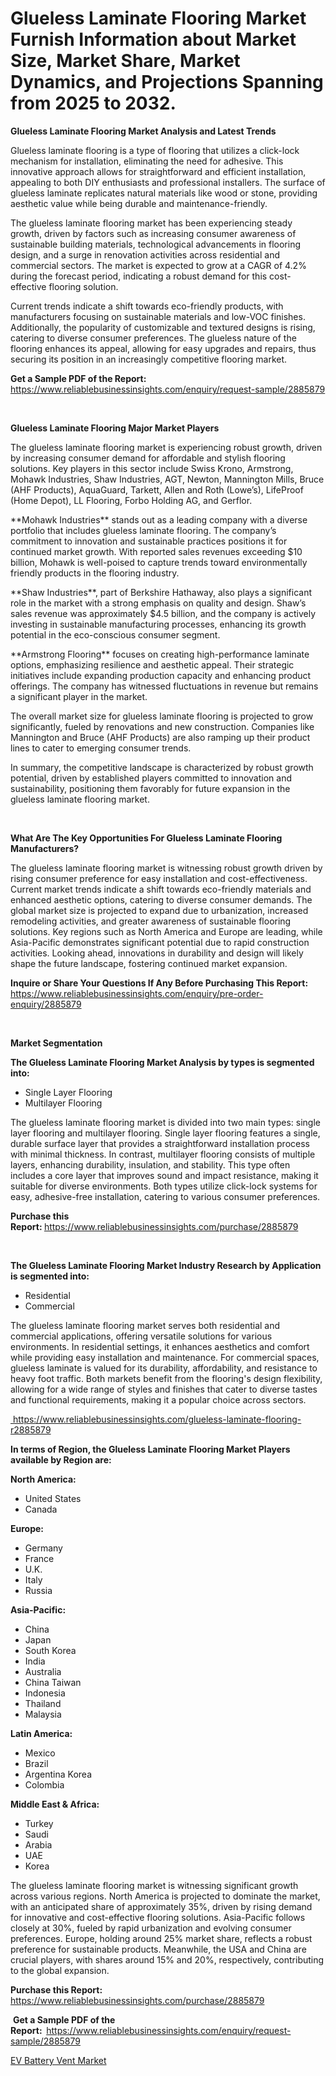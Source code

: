 <p><h1>Glueless Laminate Flooring Market Furnish Information about Market Size, Market Share, Market Dynamics, and Projections Spanning from 2025 to 2032.</h1></p><p><strong>Glueless Laminate Flooring Market Analysis and Latest Trends</strong></p>
<p><p>Glueless laminate flooring is a type of flooring that utilizes a click-lock mechanism for installation, eliminating the need for adhesive. This innovative approach allows for straightforward and efficient installation, appealing to both DIY enthusiasts and professional installers. The surface of glueless laminate replicates natural materials like wood or stone, providing aesthetic value while being durable and maintenance-friendly.</p><p>The glueless laminate flooring market has been experiencing steady growth, driven by factors such as increasing consumer awareness of sustainable building materials, technological advancements in flooring design, and a surge in renovation activities across residential and commercial sectors. The market is expected to grow at a CAGR of 4.2% during the forecast period, indicating a robust demand for this cost-effective flooring solution.</p><p>Current trends indicate a shift towards eco-friendly products, with manufacturers focusing on sustainable materials and low-VOC finishes. Additionally, the popularity of customizable and textured designs is rising, catering to diverse consumer preferences. The glueless nature of the flooring enhances its appeal, allowing for easy upgrades and repairs, thus securing its position in an increasingly competitive flooring market.</p></p>
<p><strong>Get a Sample PDF of the Report:&nbsp;</strong> <a href="https://www.reliablebusinessinsights.com/enquiry/request-sample/2885879?utm_campaign=2269&utm_medium=2&utm_source=Github&utm_content=ia&utm_term=13032025&utm_id=glueless-laminate-flooring">https://www.reliablebusinessinsights.com/enquiry/request-sample/2885879</a></p>
<p>&nbsp;</p>
<p><strong>Glueless Laminate Flooring Major Market Players</strong></p>
<p><p>The glueless laminate flooring market is experiencing robust growth, driven by increasing consumer demand for affordable and stylish flooring solutions. Key players in this sector include Swiss Krono, Armstrong, Mohawk Industries, Shaw Industries, AGT, Newton, Mannington Mills, Bruce (AHF Products), AquaGuard, Tarkett, Allen and Roth (Lowe’s), LifeProof (Home Depot), LL Flooring, Forbo Holding AG, and Gerflor.</p><p>**Mohawk Industries** stands out as a leading company with a diverse portfolio that includes glueless laminate flooring. The company’s commitment to innovation and sustainable practices positions it for continued market growth. With reported sales revenues exceeding $10 billion, Mohawk is well-poised to capture trends toward environmentally friendly products in the flooring industry.</p><p>**Shaw Industries**, part of Berkshire Hathaway, also plays a significant role in the market with a strong emphasis on quality and design. Shaw’s sales revenue was approximately $4.5 billion, and the company is actively investing in sustainable manufacturing processes, enhancing its growth potential in the eco-conscious consumer segment.</p><p>**Armstrong Flooring** focuses on creating high-performance laminate options, emphasizing resilience and aesthetic appeal. Their strategic initiatives include expanding production capacity and enhancing product offerings. The company has witnessed fluctuations in revenue but remains a significant player in the market.</p><p>The overall market size for glueless laminate flooring is projected to grow significantly, fueled by renovations and new construction. Companies like Mannington and Bruce (AHF Products) are also ramping up their product lines to cater to emerging consumer trends.</p><p>In summary, the competitive landscape is characterized by robust growth potential, driven by established players committed to innovation and sustainability, positioning them favorably for future expansion in the glueless laminate flooring market.</p></p>
<p>&nbsp;</p>
<p><strong>What Are The Key Opportunities For Glueless Laminate Flooring Manufacturers?</strong></p>
<p><p>The glueless laminate flooring market is witnessing robust growth driven by rising consumer preference for easy installation and cost-effectiveness. Current market trends indicate a shift towards eco-friendly materials and enhanced aesthetic options, catering to diverse consumer demands. The global market size is projected to expand due to urbanization, increased remodeling activities, and greater awareness of sustainable flooring solutions. Key regions such as North America and Europe are leading, while Asia-Pacific demonstrates significant potential due to rapid construction activities. Looking ahead, innovations in durability and design will likely shape the future landscape, fostering continued market expansion.</p></p>
<p><strong>Inquire or Share Your Questions If Any Before Purchasing This Report:</strong> <a href="https://www.reliablebusinessinsights.com/enquiry/pre-order-enquiry/2885879?utm_campaign=2269&utm_medium=2&utm_source=Github&utm_content=ia&utm_term=13032025&utm_id=glueless-laminate-flooring">https://www.reliablebusinessinsights.com/enquiry/pre-order-enquiry/2885879</a></p>
<p>&nbsp;</p>
<p><strong>Market Segmentation</strong></p>
<p><strong>The Glueless Laminate Flooring Market Analysis by types is segmented into:</strong></p>
<p><ul><li>Single Layer Flooring</li><li>Multilayer Flooring</li></ul></p>
<p><p>The glueless laminate flooring market is divided into two main types: single layer flooring and multilayer flooring. Single layer flooring features a single, durable surface layer that provides a straightforward installation process with minimal thickness. In contrast, multilayer flooring consists of multiple layers, enhancing durability, insulation, and stability. This type often includes a core layer that improves sound and impact resistance, making it suitable for diverse environments. Both types utilize click-lock systems for easy, adhesive-free installation, catering to various consumer preferences.</p></p>
<p><strong>Purchase this Report:&nbsp;</strong><a href="https://www.reliablebusinessinsights.com/purchase/2885879?utm_campaign=2269&utm_medium=2&utm_source=Github&utm_content=ia&utm_term=13032025&utm_id=glueless-laminate-flooring">https://www.reliablebusinessinsights.com/purchase/2885879</a></p>
<p>&nbsp;</p>
<p><strong>The Glueless Laminate Flooring Market Industry Research by Application is segmented into:</strong></p>
<p><ul><li>Residential</li><li>Commercial</li></ul></p>
<p><p>The glueless laminate flooring market serves both residential and commercial applications, offering versatile solutions for various environments. In residential settings, it enhances aesthetics and comfort while providing easy installation and maintenance. For commercial spaces, glueless laminate is valued for its durability, affordability, and resistance to heavy foot traffic. Both markets benefit from the flooring's design flexibility, allowing for a wide range of styles and finishes that cater to diverse tastes and functional requirements, making it a popular choice across sectors.</p></p>
<p><a href="https://www.reliablebusinessinsights.com/glueless-laminate-flooring-r2885879?utm_campaign=2269&utm_medium=2&utm_source=Github&utm_content=ia&utm_term=13032025&utm_id=glueless-laminate-flooring">&nbsp;https://www.reliablebusinessinsights.com/glueless-laminate-flooring-r2885879</a></p>
<p><strong>In terms of Region, the Glueless Laminate Flooring Market Players available by Region are:</strong></p>
<p>
    <p> <strong> North America: </strong>
        <ul>
            <li>United States</li>
            <li>Canada</li>
        </ul>
        </p> 
    <p> <strong> Europe: </strong>
        <ul>
            <li>Germany</li>
            <li>France</li>
            <li>U.K.</li>
            <li>Italy</li>
            <li>Russia</li>
        </ul>
        </p> 
    <p> <strong> Asia-Pacific: </strong>
        <ul>
            <li>China</li>
            <li>Japan</li>
            <li>South Korea</li>
            <li>India</li>
            <li>Australia</li>
            <li>China Taiwan</li>
            <li>Indonesia</li>
            <li>Thailand</li>
            <li>Malaysia</li>
        </ul>
        </p> 
    <p> <strong> Latin America: </strong>
        <ul>
            <li>Mexico</li>
            <li>Brazil</li>
            <li>Argentina Korea</li>
            <li>Colombia</li>
        </ul>
        </p> 
    <p> <strong> Middle East & Africa: </strong>
        <ul>
            <li>Turkey</li>
            <li>Saudi</li>
            <li>Arabia</li>
            <li>UAE</li>
            <li>Korea</li>
        </ul>
    </p>
    </p>
<p><p>The glueless laminate flooring market is witnessing significant growth across various regions. North America is projected to dominate the market, with an anticipated share of approximately 35%, driven by rising demand for innovative and cost-effective flooring solutions. Asia-Pacific follows closely at 30%, fueled by rapid urbanization and evolving consumer preferences. Europe, holding around 25% market share, reflects a robust preference for sustainable products. Meanwhile, the USA and China are crucial players, with shares around 15% and 20%, respectively, contributing to the global expansion.</p></p>
<p><strong>Purchase this Report: </strong><a href="https://www.reliablebusinessinsights.com/purchase/2885879?utm_campaign=2269&utm_medium=2&utm_source=Github&utm_content=ia&utm_term=13032025&utm_id=glueless-laminate-flooring">https://www.reliablebusinessinsights.com/purchase/2885879</a></p>
<p>&nbsp;<strong>Get a Sample PDF of the Report:&nbsp;&nbsp;</strong><a href="https://www.reliablebusinessinsights.com/enquiry/request-sample/2885879?utm_campaign=2269&utm_medium=2&utm_source=Github&utm_content=ia&utm_term=13032025&utm_id=glueless-laminate-flooring">https://www.reliablebusinessinsights.com/enquiry/request-sample/2885879</a></p>
<p><strong></strong></p>
<p><p><a href="https://github.com/MonroeBullock54/Market-Research-Report-List-2/blob/main/ev-battery-vent-market.md?utm_campaign=2269&utm_medium=2&utm_source=Github&utm_content=ia&utm_term=13032025&utm_id=glueless-laminate-flooring">EV Battery Vent Market</a></p></p>